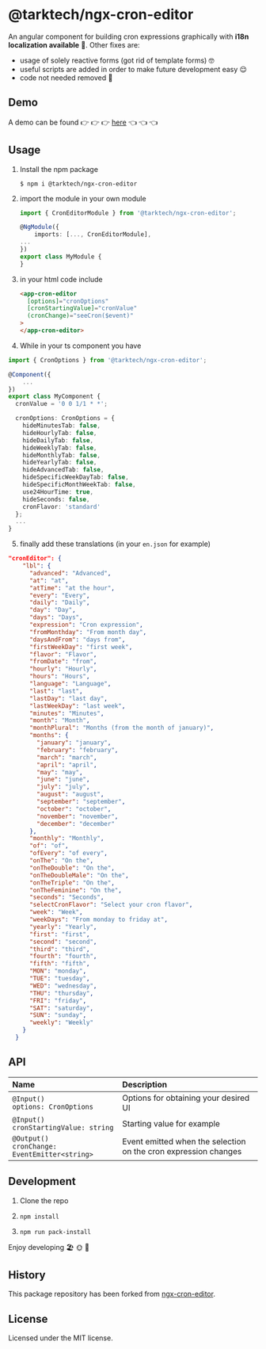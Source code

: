 # @tarktech/ngx-cron-editor

An angular component for building cron expressions graphically with **i18n localization available** 🥳.
Other fixes are:

- usage of solely reactive forms (got rid of template forms) 🤓
- useful scripts are added in order to make future development easy 😌
- code not needed removed 🚮

## Demo

A demo can be found 👉 👉 👉 [here](https://tarktech.github.io/ngx-cron-editor/) 👈 👈 👈

## Usage

1. Install the npm package

   ```
   $ npm i @tarktech/ngx-cron-editor
   ```

2. import the module in your own module

   ```ts
   import { CronEditorModule } from '@tarktech/ngx-cron-editor';

   @NgModule({
       imports: [..., CronEditorModule],
   ...
   })
   export class MyModule {
   }
   ```

3. in your html code include

   ```html
   <app-cron-editor
     [options]="cronOptions"
     [cronStartingValue]="cronValue"
     (cronChange)="seeCron($event)"
   >
   </app-cron-editor>
   ```

4. While in your ts component you have

```ts
import { CronOptions } from '@tarktech/ngx-cron-editor';

@Component({
    ...
})
export class MyComponent {
  cronValue = '0 0 1/1 * *';

  cronOptions: CronOptions = {
    hideMinutesTab: false,
    hideHourlyTab: false,
    hideDailyTab: false,
    hideWeeklyTab: false,
    hideMonthlyTab: false,
    hideYearlyTab: false,
    hideAdvancedTab: false,
    hideSpecificWeekDayTab: false,
    hideSpecificMonthWeekTab: false,
    use24HourTime: true,
    hideSeconds: false,
    cronFlavor: 'standard'
  };
  ...
}
```

5. finally add these translations (in your `en.json` for example)

```json
"cronEditor": {
    "lbl": {
      "advanced": "Advanced",
      "at": "at",
      "atTime": "at the hour",
      "every": "Every",
      "daily": "Daily",
      "day": "Day",
      "days": "Days",
      "expression": "Cron expression",
      "fromMonthday": "From month day",
      "daysAndFrom": "days from",
      "firstWeekDay": "first week",
      "flavor": "Flavor",
      "fromDate": "from",
      "hourly": "Hourly",
      "hours": "Hours",
      "language": "Language",
      "last": "last",
      "lastDay": "last day",
      "lastWeekDay": "last week",
      "minutes": "Minutes",
      "month": "Month",
      "monthPlural": "Months (from the month of january)",
      "months": {
        "january": "january",
        "february": "february",
        "march": "march",
        "april": "april",
        "may": "may",
        "june": "june",
        "july": "july",
        "august": "august",
        "september": "september",
        "october": "october",
        "november": "november",
        "december": "december"
      },
      "monthly": "Monthly",
      "of": "of",
      "ofEvery": "of every",
      "onThe": "On the",
      "onTheDouble": "On the",
      "onTheDoubleMale": "On the",
      "onTheTriple": "On the",
      "onTheFeminine": "On the",
      "seconds": "Seconds",
      "selectCronFlavor": "Select your cron flavor",
      "week": "Week",
      "weekDays": "From monday to friday at",
      "yearly": "Yearly",
      "first": "first",
      "second": "second",
      "third": "third",
      "fourth": "fourth",
      "fifth": "fifth",
      "MON": "monday",
      "TUE": "tuesday",
      "WED": "wednesday",
      "THU": "thursday",
      "FRI": "friday",
      "SAT": "saturday",
      "SUN": "sunday",
      "weekly": "Weekly"
    }
  }

```

## API

| Name                                               | Description                                                     |
| :------------------------------------------------- | :-------------------------------------------------------------- |
| `@Input()`<br> `options: CronOptions`              | Options for obtaining your desired UI                           |
| `@Input()`<br> `cronStartingValue: string`         | Starting value for example                                      |
| `@Output()`<br> `cronChange: EventEmitter<string>` | Event emitted when the selection on the cron expression changes |

## Development

1. Clone the repo

2. `npm install`

3. `npm run pack-install`

Enjoy developing 🏖️ 🌞 🍹

## History

This package repository has been forked from [ngx-cron-editor](https://github.com/haavardj/ngx-cron-editor).

## License

Licensed under the MIT license.

